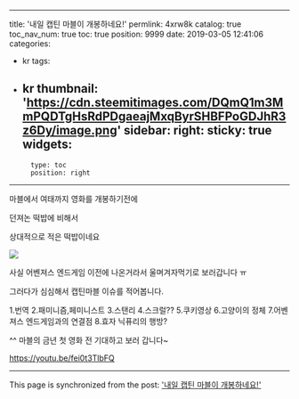 
---
title: '내일 캡틴 마블이 개봉하네요!'
permlink: 4xrw8k
catalog: true
toc_nav_num: true
toc: true
position: 9999
date: 2019-03-05 12:41:06
categories:
- kr
tags:
- kr
thumbnail: 'https://cdn.steemitimages.com/DQmQ1m3MmPQDTgHsRdPDgaeajMxqByrSHBFPoGDJhR3z6Dy/image.png'
sidebar:
    right:
        sticky: true
widgets:
    -
        type: toc
        position: right
---


마블에서 여태까지 영화를 개봉하기전에 

던져논 떡밥에 비해서

상대적으로 적은 떡밥이네요

![](https://cdn.steemitimages.com/DQmQ1m3MmPQDTgHsRdPDgaeajMxqByrSHBFPoGDJhR3z6Dy/image.png)

사실 어벤져스 엔드게임 이전에 나온거라서 울며겨자먹기로 보러갑니다 ㅠ

그러다가 심심해서 캡틴마블 이슈를 적어봅니다.

1.번역
2.패미니즘,페미니스트 
3.스탠리
4.스크럴??
5.쿠키영상
6.고양이의 정체
7.어벤져스 엔드게임과의 연결점
8.효자 닉퓨리의 행방?


^^ 마블의 금년 첫 영화 전 기대하고 보러 갑니다~

https://youtu.be/fei0t3TlbFQ

- - -

This page is synchronized from the post: ['내일 캡틴 마블이 개봉하네요!'](https://steemit.com/@virus707/4xrw8k)
